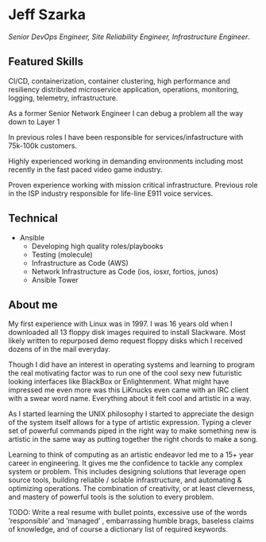 # Jeff Szarka

*Senior DevOps Engineer, Site Reliability Engineer, Infrastructure Engineer*. 


## Featured Skills

CI/CD, containerization, container clustering, high performance and resiliency distributed microservice application, operations, monitoring, logging, telemetry, infrastructure.

As a former Senior Network Engineer I can debug a problem all the way down to Layer 1

 In previous roles I have been responsible for services/infastructure with 75k-100k customers.

Highly experienced working in demanding environments including most recently in the fast paced video game industry.

Proven experience working with mission critical infrastructure. Previous role in the ISP industry responsible for life-line E911 voice services. 

## Technical 

- Ansible
  - Developing high quality roles/playbooks
  - Testing (molecule)
  - Infrastructure as Code (AWS)
  - Network Infrastructure as Code (ios, iosxr, fortios, junos)
  - Ansible Tower


## About me

My first experience with Linux was in 1997. I was 16 years old when I downloaded all 13 floppy disk images required to install Slackware. Most likely written to repurposed demo request floppy disks which I received dozens of in the mail everyday. 

Though I did have an interest in operating systems and learning to program the real motivating factor was to run one of the cool sexy new futuristic looking interfaces like BlackBox or Enlightenment. What might have impressed me even more was this LiKnucks even came with an IRC client with a swear word name. Everything about it felt cool and artistic in a way. 

As I started learning the UNIX philosophy I started to appreciate the design of the system itself allows for a type of artistic expression. Typing a clever set of powerful commands piped in the right way to make something new is artistic in the same way as putting together the right chords to make a song. 

Learning to think of computing as an artistic endeavor led me to a 15+ year career in engineering. It gives me the confidence to tackle any complex system or problem. This includes designing solutions that leverage open source tools, building reliable / sclable infrastructure, and automating & optimizing operations. The combination of creativity, or at least cleverness, and mastery of powerful tools is the solution to every problem. 


TODO: Write a real resume with bullet points, excessive use of the words ‘responsible’ and ‘managed’ ,  embarrassing humble brags, baseless claims of knowledge, and of course a dictionary list of required keywords. 
